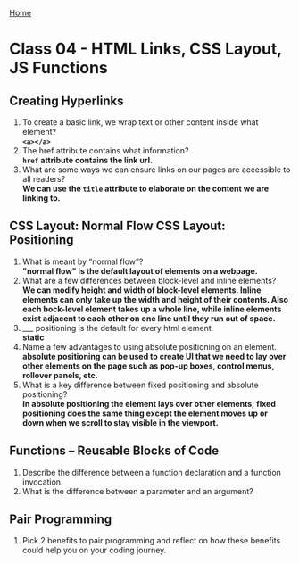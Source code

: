 [Home](/README.md)

# Class 04 - HTML Links, CSS Layout, JS Functions

## Creating Hyperlinks

1. To create a basic link, we wrap text or other content inside what element?  
**`<a></a>`**
2. The href attribute contains what information?  
**`href` attribute contains the link url.**
3. What are some ways we can ensure links on our pages are accessible to all readers?  
**We can use the `title` attribute to elaborate on the content we are linking to.**

## CSS Layout: Normal Flow CSS Layout: Positioning

1. What is meant by “normal flow”?  
**"normal flow" is the default layout of elements on a webpage.**
2. What are a few differences between block-level and inline elements?  
**We can modify height and width of block-level elements. Inline elements can only take up the width and height of their contents. Also each bock-level element takes up a whole line, while inline elements exist adjacent to each other on one line until they run out of space.**
3. ___ positioning is the default for every html element.  
**static**
4. Name a few advantages to using absolute positioning on an element.  
**absolute positioning can be used to create UI that we need to lay over other elements on the page such as pop-up boxes, control menus, rollover panels, etc.**
5. What is a key difference between fixed positioning and absolute positioning?  
**In absolute positioning the element lays over other elements; fixed positioning does the same thing except the element moves up or down when we scroll to stay visible in the viewport.**

## Functions – Reusable Blocks of Code

1. Describe the difference between a function declaration and a function invocation.
2. What is the difference between a parameter and an argument?

## Pair Programming

1. Pick 2 benefits to pair programming and reflect on how these benefits could help you on your coding journey.
